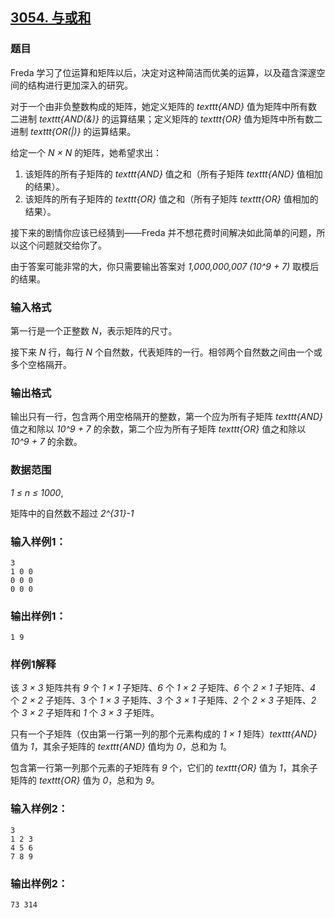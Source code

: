 ## [3054. 与或和](https://www.acwing.com/problem/content/3057/)

### 题目

Freda 学习了位运算和矩阵以后，决定对这种简洁而优美的运算，以及蕴含深邃空间的结构进行更加深入的研究。

对于一个由非负整数构成的矩阵，她定义矩阵的 *texttt{AND}* 值为矩阵中所有数二进制 *texttt{AND(&)}* 的运算结果；定义矩阵的 *texttt{OR}* 值为矩阵中所有数二进制 *texttt{OR(|)}* 的运算结果。

给定一个 *N × N* 的矩阵，她希望求出：

1. 该矩阵的所有子矩阵的 *texttt{AND}* 值之和（所有子矩阵 *texttt{AND}* 值相加的结果）。
2. 该矩阵的所有子矩阵的 *texttt{OR}* 值之和（所有子矩阵 *texttt{OR}* 值相加的结果）。

接下来的剧情你应该已经猜到——Freda 并不想花费时间解决如此简单的问题，所以这个问题就交给你了。

由于答案可能非常的大，你只需要输出答案对 *1,000,000,007 (10^9 + 7)* 取模后的结果。

### 输入格式

第一行是一个正整数 *N*，表示矩阵的尺寸。

接下来 *N* 行，每行 *N* 个自然数，代表矩阵的一行。相邻两个自然数之间由一个或多个空格隔开。

### 输出格式

输出只有一行，包含两个用空格隔开的整数，第一个应为所有子矩阵 *texttt{AND}* 值之和除以 *10^9 + 7* 的余数，第二个应为所有子矩阵 *texttt{OR}* 值之和除以 *10^9 + 7* 的余数。

### 数据范围

*1 ≤ n ≤ 1000*,

矩阵中的自然数不超过 *2^{31}-1*

### 输入样例1：

```
3
1 0 0
0 0 0
0 0 0
```

### 输出样例1：

```
1 9
```

### 样例1解释

该 *3 × 3* 矩阵共有 *9* 个 *1 × 1* 子矩阵、*6* 个 *1 × 2* 子矩阵、*6* 个 *2 × 1* 子矩阵、*4* 个 *2 × 2* 子矩阵、3 个 *1 × 3* 子矩阵、*3* 个 *3 × 1* 子矩阵、*2* 个 *2 × 3* 子矩阵、*2* 个 *3 × 2* 子矩阵和 *1* 个 *3 × 3* 子矩阵。

只有一个子矩阵（仅由第一行第一列的那个元素构成的 *1 × 1* 矩阵）*texttt{AND}* 值为 *1*，其余子矩阵的 *texttt{AND}* 值均为 *0*，总和为 *1*。

包含第一行第一列那个元素的子矩阵有 *9* 个，它们的 *texttt{OR}* 值为 *1*，其余子矩阵的 *texttt{OR}* 值为 *0*，总和为 *9*。

### 输入样例2：

```
3
1 2 3
4 5 6
7 8 9
```

### 输出样例2：

```
73 314
```
